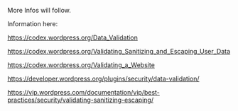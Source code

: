 More Infos will follow.

Information here:

https://codex.wordpress.org/Data_Validation

https://codex.wordpress.org/Validating_Sanitizing_and_Escaping_User_Data

https://codex.wordpress.org/Validating_a_Website

https://developer.wordpress.org/plugins/security/data-validation/

https://vip.wordpress.com/documentation/vip/best-practices/security/validating-sanitizing-escaping/
